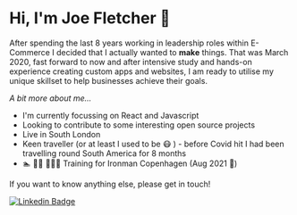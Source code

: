 # Hi, I'm Joe Fletcher 👋

After spending the last 8 years working in leadership roles within E-Commerce I decided that I actually wanted to **make** things.  That was March 2020, fast forward to now and after intensive study and hands-on experience creating custom apps and websites, I am ready to utilise my unique skillset to help businesses achieve their goals. 

*A bit more about me...*

- I'm currently focussing on React and Javascript
- Looking to contribute to some interesting open source projects
- Live in South London
- Keen traveller (or at least I used to be 😷 ) - before Covid hit I had been travelling round South America for 8 months
- 🏊 🚴‍♂️ 🏃🏻‍♂️  Training for Ironman Copenhagen (Aug 2021 🤞)

If you want to know anything else, please get in touch!

<a href="https://www.linkedin.com/in/joseph-fletcher-25a69818/" rel="nofollow"><img src="https://camo.githubusercontent.com/cfd139be66d8fbebd1ef796ea0fb32ee5b8152e83b02d4b1fd5f936a89bb6d3f/68747470733a2f2f696d672e736869656c64732e696f2f62616467652f2d4c696e6b6564496e2d626c75653f7374796c653d666c61742d737175617265266c6f676f3d4c696e6b6564696e266c6f676f436f6c6f723d7768697465266c696e6b3d68747470733a2f2f7777772e6c696e6b6564696e2e636f6d2f696e2f68617273686b756d61726b68617472692f" alt="Linkedin Badge" data-canonical-src="https://img.shields.io/badge/-LinkedIn-blue?style=flat-square&amp;logo=Linkedin&amp;logoColor=white&amp;link=https://www.linkedin.com/in/joseph-fletcher-25a69818/" style="max-width:100%;"></a>
